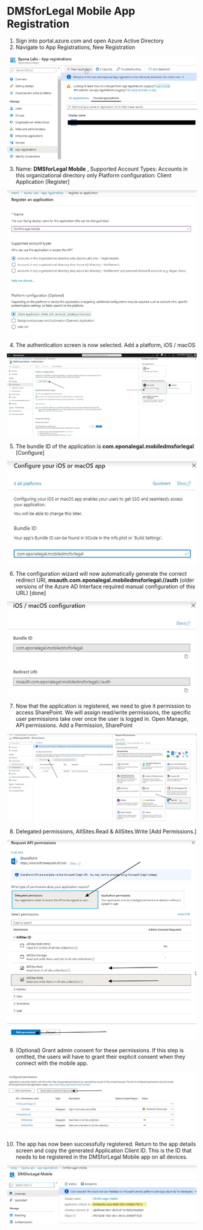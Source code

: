 # DMSforLegal Mobile App Registration

1. Sign into portal.azure.com and open Azure Active Directory
1. Navigate to App Registrations, New Registration

![](./assets/image1.jpg)

3. Name: **DMSforLegal Mobile** ,
    Supported Account Types: Accounts in this organizational directory only
    Platform configuration: Client Application
    [Register]

![](./assets/image2.jpg)

4. The authentication screen is now selected.
    Add a platform, iOS / macOS

![](./assets/image3.jpg)

5. The bundle ID of the application is **com.eponalegal.mobiledmsforlegal**
    [Configure]

![](./assets/image4.jpg)

6. The configuration wizard will now automatically generate the correct redirect URI,
    **msauth.com.eponalegal.mobiledmsforlegal://auth**
    (older versions of the Azure AD Interface required manual configuration of this URL)
    [done]

![](./assets/image5.jpg)

7. Now that the application is registered, we need to give it permission to access SharePoint. We
    will assign read/write permissions, the specific user permissions take over once the user is
    logged in.
    Open Manage, API permissions.
    Add a Permission, SharePoint

![](./assets/image6.jpg)

8. Delegated permissions, AllSites.Read & AllSites.Write
    [Add Permissions.]

![](./assets/image7.jpg)

9. (Optional)
    Grant admin consent for these permissions. If this step is omitted, the users will have to grant
    their explicit consent when they connect with the mobile app.

![](./assets/image8.jpg)

10. The app has now been successfully registered. Return to the app details screen and copy the
    generated Application Client ID. This is the ID that needs to be registered in the DMSforLegal
    Mobile app on all devices.

![](./assets/image9.jpg)

